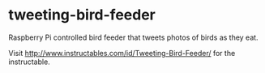 tweeting-bird-feeder
====================

Raspberry Pi controlled bird feeder that tweets photos of birds as they eat.

Visit http://www.instructables.com/id/Tweeting-Bird-Feeder/ for the instructable.
